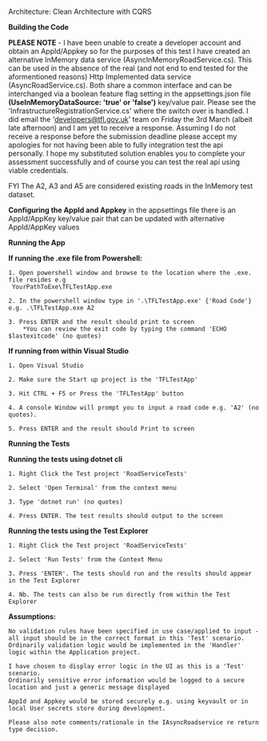Architecture:
Clean Architecture with CQRS

**Building the Code**

**PLEASE NOTE** - I have been unable to create a developer account and obtain an AppId/Appkey so for the purposes of this test I have created an alternative 
InMemory data service (AsyncInMemoryRoadService.cs). This can be used in the absence of the real (and not end to end tested for the aformentioned reasons) 
Http Implemented data service (AsyncRoadService.cs). Both share a common interface and can be interchanged via a boolean feature flag setting in the appsettings.json file
**(UseInMemoryDataSource: 'true' or 'false')** key/value pair. Please see the 'InfrastructureRegistrationService.cs' where the switch over
is handled. I did email the 'developers@tfl.gov.uk' team on Friday the 3rd March (albeit late afternoon) and I am yet to receive a response.
Assuming I do not receive a response before the submission deadline please accept my apologies for not having been able to fully integration test the api personally.
I hope my substituted solution enables you to complete your assessment successfully and of course you can test the real api using viable credentials.

FYI The A2, A3 and A5 are considered existing roads in the InMemory test dataset.


**Configuring the AppId and Appkey**
in the appsettings file there is an AppId/AppKey key/value pair that can be updated with alternative AppId/AppKey values

**Running the App**

**If running the .exe file from Powershell:**

	1. Open powershell window and browse to the location where the .exe. file resides e.g
	 YourPathToExe\TFLTestApp.exe

	2. In the powershell window type in '.\TFLTestApp.exe' {'Road Code'} e.g. .\TFLTestApp.exe A2

	3. Press ENTER and the result should print to screen
		*You can review the exit code by typing the command 'ECHO $lastexitcode' (no quotes)

**If running from within Visual Studio**

	1. Open Visual Studio

	2. Make sure the Start up project is the 'TFLTestApp'

	3. Hit CTRL + F5 or Press the 'TFLTestApp' button

	4. A console Window will prompt you to input a road code e.g. 'A2' (no quotes).

	5. Press ENTER and the result should Print to screen


**Running the Tests**

**Running the tests using dotnet cli**

	1. Right Click the Test project 'RoadServiceTests'

	2. Select 'Open Terminal' from the context menu

	3. Type 'dotnet run' (no quotes)

	4. Press ENTER. The test results should output to the screen

**Running the tests using the Test Explorer**

	1. Right Click the Test project 'RoadServiceTests'

	2. Select 'Run Tests' from the Context Menu

	3. Press 'ENTER'. The tests should run and the results should appear in the Test Explorer

	4. Nb. The tests can also be run directly from within the Test Explorer




**Assumptions:**

	No validation rules have been specified in use case/applied to input - all input should be in the correct format in this 'Test' scenario. 
	Ordinarily validation logic would be implemented in the 'Handler' logic within the Application project.

	I have chosen to display error logic in the UI as this is a 'Test' scenario.
	Ordinarily sensitive error information would be logged to a secure location and just a generic message displayed

	AppId and Appkey would be stored securely e.g. using keyvault or in local User secrets store during development.

	Please also note comments/rationale in the IAsyncRoadservice re return type decision.

